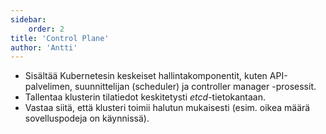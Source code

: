 ```yaml
---
sidebar:
    order: 2
title: 'Control Plane'
author: 'Antti'
---
```


  - Sisältää Kubernetesin keskeiset hallintakomponentit, kuten API-palvelimen, suunnittelijan (scheduler) ja controller manager -prosessit.  
  - Tallentaa klusterin tilatiedot keskitetysti *etcd*-tietokantaan.  
  - Vastaa siitä, että klusteri toimii halutun mukaisesti (esim. oikea määrä sovelluspodeja on käynnissä).